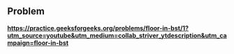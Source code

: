 ## Problem

**https://practice.geeksforgeeks.org/problems/floor-in-bst/1?utm_source=youtube&utm_medium=collab_striver_ytdescription&utm_campaign=floor-in-bst**
